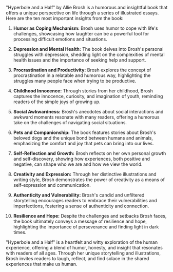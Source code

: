 "Hyperbole and a Half" by Allie Brosh is a humorous and insightful book that offers a unique perspective on life through a series of illustrated essays. Here are the ten most important insights from the book:

1. **Humor as Coping Mechanism:** Brosh uses humor to cope with life's challenges, showcasing how laughter can be a powerful tool for processing difficult emotions and situations.

2. **Depression and Mental Health:** The book delves into Brosh's personal struggles with depression, shedding light on the complexities of mental health issues and the importance of seeking help and support.

3. **Procrastination and Productivity:** Brosh explores the concept of procrastination in a relatable and humorous way, highlighting the struggles many people face when trying to be productive.

4. **Childhood Innocence:** Through stories from her childhood, Brosh captures the innocence, curiosity, and imagination of youth, reminding readers of the simple joys of growing up.

5. **Social Awkwardness:** Brosh's anecdotes about social interactions and awkward moments resonate with many readers, offering a humorous take on the challenges of navigating social situations.

6. **Pets and Companionship:** The book features stories about Brosh's beloved dogs and the unique bond between humans and animals, emphasizing the comfort and joy that pets can bring into our lives.

7. **Self-Reflection and Growth:** Brosh reflects on her own personal growth and self-discovery, showing how experiences, both positive and negative, can shape who we are and how we view the world.

8. **Creativity and Expression:** Through her distinctive illustrations and writing style, Brosh demonstrates the power of creativity as a means of self-expression and communication.

9. **Authenticity and Vulnerability:** Brosh's candid and unfiltered storytelling encourages readers to embrace their vulnerabilities and imperfections, fostering a sense of authenticity and connection.

10. **Resilience and Hope:** Despite the challenges and setbacks Brosh faces, the book ultimately conveys a message of resilience and hope, highlighting the importance of perseverance and finding light in dark times.

"Hyperbole and a Half" is a heartfelt and witty exploration of the human experience, offering a blend of humor, honesty, and insight that resonates with readers of all ages. Through her unique storytelling and illustrations, Brosh invites readers to laugh, reflect, and find solace in the shared experiences that make us human.